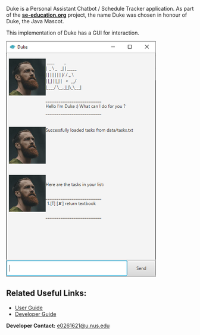 Duke is a Personal Assistant Chatbot / Schedule Tracker application. As part of the [**se-education.org**](https://se-education.org/) project, the name Duke was chosen in honour of Duke, the Java Mascot.

This implementation of Duke has a GUI for interaction.

![Duke](Ui.png)

## Related Useful Links:

* [User Guide](UserGuide.md)
* [Developer Guide](DeveloperGuide.md)

**Developer Contact:** [e0261621@u.nus.edu](e0261621@u.nus.edu)